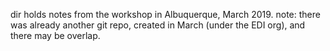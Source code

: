 dir holds notes from the workshop in Albuquerque, March 2019. 
note: there was already another git repo, created in March (under the EDI org), and there may be overlap.

